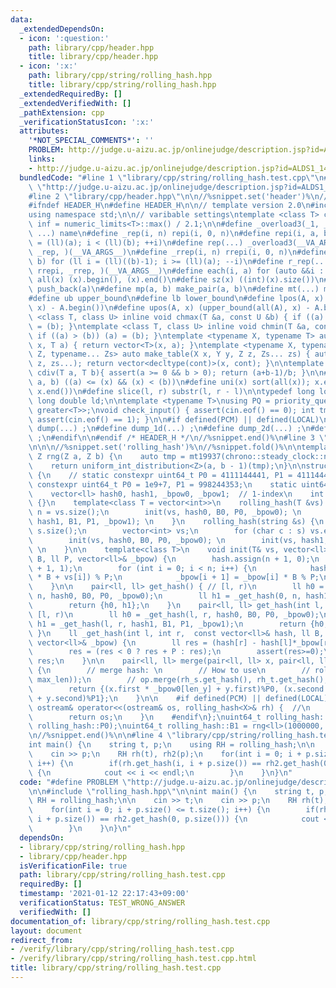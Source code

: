 ```yaml
---
data:
  _extendedDependsOn:
  - icon: ':question:'
    path: library/cpp/header.hpp
    title: library/cpp/header.hpp
  - icon: ':x:'
    path: library/cpp/string/rolling_hash.hpp
    title: library/cpp/string/rolling_hash.hpp
  _extendedRequiredBy: []
  _extendedVerifiedWith: []
  _pathExtension: cpp
  _verificationStatusIcon: ':x:'
  attributes:
    '*NOT_SPECIAL_COMMENTS*': ''
    PROBLEM: http://judge.u-aizu.ac.jp/onlinejudge/description.jsp?id=ALDS1_14_B
    links:
    - http://judge.u-aizu.ac.jp/onlinejudge/description.jsp?id=ALDS1_14_B
  bundledCode: "#line 1 \"library/cpp/string/rolling_hash.test.cpp\"\n#define PROBLEM\
    \ \"http://judge.u-aizu.ac.jp/onlinejudge/description.jsp?id=ALDS1_14_B\"\n\n\
    #line 2 \"library/cpp/header.hpp\"\n\n//%snippet.set('header')%\n//%snippet.fold()%\n\
    #ifndef HEADER_H\n#define HEADER_H\n\n// template version 2.0\n#include <bits/stdc++.h>\n\
    using namespace std;\n\n// varibable settings\ntemplate <class T> constexpr T\
    \ inf = numeric_limits<T>::max() / 2.1;\n\n#define _overload3(_1, _2, _3, name,\
    \ ...) name\n#define _rep(i, n) repi(i, 0, n)\n#define repi(i, a, b) for (ll i\
    \ = (ll)(a); i < (ll)(b); ++i)\n#define rep(...) _overload3(__VA_ARGS__, repi,\
    \ _rep, )(__VA_ARGS__)\n#define _rrep(i, n) rrepi(i, 0, n)\n#define rrepi(i, a,\
    \ b) for (ll i = (ll)((b)-1); i >= (ll)(a); --i)\n#define r_rep(...) _overload3(__VA_ARGS__,\
    \ rrepi, _rrep, )(__VA_ARGS__)\n#define each(i, a) for (auto &&i : a)\n#define\
    \ all(x) (x).begin(), (x).end()\n#define sz(x) ((int)(x).size())\n#define pb(a)\
    \ push_back(a)\n#define mp(a, b) make_pair(a, b)\n#define mt(...) make_tuple(__VA_ARGS__)\n\
    #define ub upper_bound\n#define lb lower_bound\n#define lpos(A, x) (lower_bound(all(A),\
    \ x) - A.begin())\n#define upos(A, x) (upper_bound(all(A), x) - A.begin())\ntemplate\
    \ <class T, class U> inline void chmax(T &a, const U &b) { if ((a) < (b)) (a)\
    \ = (b); }\ntemplate <class T, class U> inline void chmin(T &a, const U &b) {\
    \ if ((a) > (b)) (a) = (b); }\ntemplate <typename X, typename T> auto make_table(X\
    \ x, T a) { return vector<T>(x, a); }\ntemplate <typename X, typename Y, typename\
    \ Z, typename... Zs> auto make_table(X x, Y y, Z z, Zs... zs) { auto cont = make_table(y,\
    \ z, zs...); return vector<decltype(cont)>(x, cont); }\n\ntemplate <class T> T\
    \ cdiv(T a, T b){ assert(a >= 0 && b > 0); return (a+b-1)/b; }\n\n#define is_in(x,\
    \ a, b) ((a) <= (x) && (x) < (b))\n#define uni(x) sort(all(x)); x.erase(unique(all(x)),\
    \ x.end())\n#define slice(l, r) substr(l, r - l)\n\ntypedef long long ll;\ntypedef\
    \ long double ld;\n\ntemplate <typename T>\nusing PQ = priority_queue<T, vector<T>,\
    \ greater<T>>;\nvoid check_input() { assert(cin.eof() == 0); int tmp; cin >> tmp;\
    \ assert(cin.eof() == 1); }\n\n#if defined(PCM) || defined(LOCAL)\n#else\n#define\
    \ dump(...) ;\n#define dump_1d(...) ;\n#define dump_2d(...) ;\n#define cerrendl\
    \ ;\n#endif\n\n#endif /* HEADER_H */\n//%snippet.end()%\n#line 3 \"library/cpp/string/rolling_hash.hpp\"\
    \n\n\n//%snippet.set('rolling_hash')%\n//%snippet.fold()%\n\ntemplate<class Z>\
    \ Z rng(Z a, Z b) {\n    auto tmp = mt19937(chrono::steady_clock::now().time_since_epoch().count());\n\
    \    return uniform_int_distribution<Z>(a, b - 1)(tmp);\n}\n\nstruct rolling_hash\
    \ {\n    // static constexpr uint64_t P0 = 4111144441, P1 = 4111444111;\n    static\
    \ constexpr uint64_t P0 = 1e9+7, P1 = 998244353;\n    static uint64_t B0, B1;\n\
    \    vector<ll> hash0, hash1, _bpow0, _bpow1;  // 1-index\n    int n;\n\n    rolling_hash()\
    \ {}\n    template<class T = vector<int>>\n    rolling_hash(T &vs) {\n       \
    \ n = vs.size();\n        init(vs, hash0, B0, P0, _bpow0); \n        init(vs,\
    \ hash1, B1, P1, _bpow1); \n    }\n    rolling_hash(string &s) {\n        n =\
    \ s.size();\n        vector<int> vs;\n        for (char c : s) vs.emplace_back(c);\n\
    \        init(vs, hash0, B0, P0, _bpow0); \n        init(vs, hash1, B1, P1, _bpow1);\
    \ \n    }\n\n    template<class T>\n    void init(T& vs, vector<ll>& hash, ll\
    \ B, ll P, vector<ll>& _bpow) {\n        hash.assign(n + 1, 0);\n        _bpow.assign(n\
    \ + 1, 1);\n        for (int i = 0; i < n; i++) {\n            hash[i + 1] = (hash[i]\
    \ * B + vs[i]) % P;\n            _bpow[i + 1] = _bpow[i] * B % P;\n        }\n\
    \    }\n\n    pair<ll, ll> get_hash() { // [l, r)\n        ll h0 = _get_hash(0,\
    \ n, hash0, B0, P0, _bpow0);\n        ll h1 = _get_hash(0, n, hash1, B1, P1, _bpow1);\n\
    \        return {h0, h1};\n    }\n    pair<ll, ll> get_hash(int l, int r) { //\
    \ [l, r)\n        ll h0 = _get_hash(l, r, hash0, B0, P0, _bpow0);\n        ll\
    \ h1 = _get_hash(l, r, hash1, B1, P1, _bpow1);\n        return {h0, h1};\n   \
    \ }\n    ll _get_hash(int l, int r,  const vector<ll>& hash, ll B, ll P, const\
    \ vector<ll>& _bpow) {\n        ll res = (hash[r] - hash[l]*_bpow[r - l]) % P;\n\
    \        res = (res < 0 ? res + P : res);\n        assert(res>=0);\n        return\
    \ res;\n    }\n\n    pair<ll, ll> merge(pair<ll, ll> x, pair<ll, ll> y, int len_y)\
    \ {\n        // merge hash: \n        // How to use\n        // rolling_hash op(vec<int>(n,\
    \ max_len));\n        // op.merge(rh_s.get_hash(), rh_t.get_hash(), rh_t.n);\n\
    \        return {(x.first * _bpow0[len_y] + y.first)%P0, (x.second * _bpow1[len_y]\
    \ + y.second)%P1};\n    }\n\n    #if defined(PCM) || defined(LOCAL)\n    friend\
    \ ostream& operator<<(ostream& os, rolling_hash<X>& rh) {  //\n        os << rh.get_hash();\n\
    \        return os;\n    }\n    #endif\n};\nuint64_t rolling_hash::B0 = rng<ll>(1000000,\
    \ rolling_hash::P0);\nuint64_t rolling_hash::B1 = rng<ll>(1000000, rolling_hash::P1);\n\
    \n//%snippet.end()%\n\n#line 4 \"library/cpp/string/rolling_hash.test.cpp\"\n\n\
    int main() {\n    string t, p;\n    using RH = rolling_hash;\n\n    cin >> t;\n\
    \    cin >> p;\n    RH rh(t), rh2(p);\n    for(int i = 0; i + p.size() <= t.size();\
    \ i++) {\n        if(rh.get_hash(i, i + p.size()) == rh2.get_hash(0, p.size()))\
    \ {\n            cout << i << endl;\n        }\n    }\n}\n"
  code: "#define PROBLEM \"http://judge.u-aizu.ac.jp/onlinejudge/description.jsp?id=ALDS1_14_B\"\
    \n\n#include \"rolling_hash.hpp\"\n\nint main() {\n    string t, p;\n    using\
    \ RH = rolling_hash;\n\n    cin >> t;\n    cin >> p;\n    RH rh(t), rh2(p);\n\
    \    for(int i = 0; i + p.size() <= t.size(); i++) {\n        if(rh.get_hash(i,\
    \ i + p.size()) == rh2.get_hash(0, p.size())) {\n            cout << i << endl;\n\
    \        }\n    }\n}\n"
  dependsOn:
  - library/cpp/string/rolling_hash.hpp
  - library/cpp/header.hpp
  isVerificationFile: true
  path: library/cpp/string/rolling_hash.test.cpp
  requiredBy: []
  timestamp: '2021-01-12 22:17:43+09:00'
  verificationStatus: TEST_WRONG_ANSWER
  verifiedWith: []
documentation_of: library/cpp/string/rolling_hash.test.cpp
layout: document
redirect_from:
- /verify/library/cpp/string/rolling_hash.test.cpp
- /verify/library/cpp/string/rolling_hash.test.cpp.html
title: library/cpp/string/rolling_hash.test.cpp
---
```

